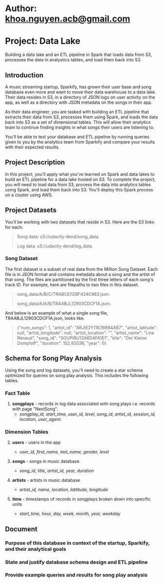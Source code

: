 # Author: khoa.nguyen.acb@gmail.com
# Project: Data Lake
Building a data lake and an ETL pipeline in Spark that loads data from S3, processes the data in analystics tables, and load them back into S3.

## Introduction
A music streaming startup, Sparkify, has grown their user base and song database even more and want to move their data warehouse to a data lake. Their data resides in S3, in a directory of JSON logs on user activity on the app, as well as a directory with JSON metadata on the songs in their app.

As their data engineer, you are tasked with building an ETL pipeline that extracts their data from S3, processes them using Spark, and loads the data back into S3 as a set of dimensional tables. This will allow their analytics team to continue finding insights in what songs their users are listening to.

You'll be able to test your database and ETL pipeline by running queries given to you by the analytics team from Sparkify and compare your results with their expected results.

## Project Description
In this project, you'll apply what you've learned on Spark and data lakes to build an ETL pipeline for a data lake hosted on S3. To complete the project, you will need to load data from S3, process the data into analytics tables using Spark, and load them back into S3. You'll deploy this Spark process on a cluster using AWS.

## Project Datasets
You'll be working with two datasets that reside in S3. Here are the S3 links for each:
> Song data: s3://udacity-dend/song_data.
>
> Log data: s3://udacity-dend/log_data.

### Song Dataset
The first dataset is a subset of real data from the Million Song Dataset. Each file is in JSON format and contains metadata about a song and the artist of that song. The files are partitioned by the first three letters of each song's track ID. For example, here are filepaths to two files in this dataset.
> song_data/A/B/C/TRABCEI128F424C983.json.
>
> song_data/A/A/B/TRAABJL12903CDCF1A.json.

And below is an example of what a single song file, TRAABJL12903CDCF1A.json, looks like.
> {"num_songs": 1, "artist_id": "ARJIE2Y1187B994AB7", "artist_latitude": null, "artist_longitude": null, "artist_location": "", "artist_name": "Line Renaud", "song_id": "SOUPIRU12A6D4FA1E1", "title": "Der Kleine Dompfaff", "duration": 152.92036, "year": 0}.

## Schema for Song Play Analysis
Using the song and log datasets, you'll need to create a star schema optimized for queries on song play analysis. This includes the following tables.

### Fact Table
1. **songplays** - records in log data associated with song plays i.e. records with page "NextSong".
    * *songplay_id, start_time, user_id, level, song_id, artist_id, session_id, location, user_agent*.
    
### Dimension Tables
2. **users** - users in the app
    * *user_id, first_name, last_name, gender, level*
    
3. **songs** - songs in music database
    * *song_id, title, artist_id, year, duration*
 
4. **artists** - artists in music database
    * *artist_id, name, location, lattitude, longitude*
    
5. **time** - timestamps of records in songplays broken down into specific units
    * *start_time, hour, day, week, month, year, weekday*

## Document
### Purpose of this database in context of the startup, Sparkify, and their analytical goals

### State and justify database schema design and ETL pipeline

### Provide example queries and results for song play analysis









